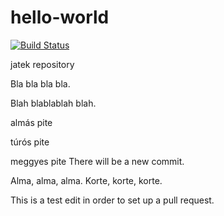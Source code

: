 # hello-world

[![Build Status](https://travis-ci.com/fbobee/hello-world.svg?branch=master)](https://travis-ci.com/fbobee/hello-world)

jatek repository

Bla bla bla bla.


Blah blablablah blah.

almás pite

túrós pite

meggyes pite
There will be a new commit.

Alma, alma, alma.
Korte, korte, korte.

This is a test edit in order to set up a pull request.
